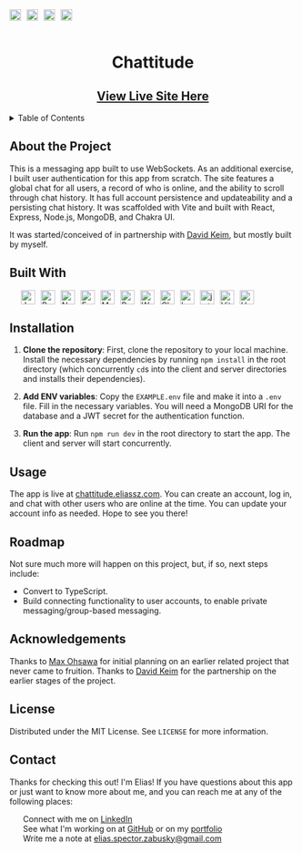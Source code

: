 <div style="display: flex; align-items: center; gap: 10px;">
  <a href="https://opensource.org/licenses/MIT">
    <img src="https://img.shields.io/badge/License-MIT-yellow.svg" alt="License: MIT" height="20">
  </a>
  <a href="https://github.com/ColdWeatherBoyy/chattitude/graphs/contributors">
    <img src="https://img.shields.io/github/contributors/ColdWeatherBoyy/chattitude.svg?style=for-the-badge" alt="Contributors" height="20">
  </a>
  <a href="https://github.com/ColdWeatherBoyy/chattitude">
      <img src="https://img.shields.io/badge/GitHub-Repo-0D968B?logo=github" alt="Repo Link" height="20">
  </a>
  <a href="https://physicaltherapytimers.eliassz.com">
      <img src="https://img.shields.io/badge/Live-Site-2F4858" alt="Live Site Link" height="20">
  </a>
</div>
<br />
<div style="text-align:center">
  <h1>Chattitude</h1>
  <h2><a href="https://chattitude.eliassz.com">View Live Site Here</a></h2>
</div>

<details>
  <summary>Table of Contents</summary>
  <ol>
    <li><a href="#about-the-project">About The Project</a>
    <li><a href="#built-with">Built With</a></li>
    <li><a href="#installation">Installation</a></li>
    <li><a href="#usage">Usage</a></li>
    <li><a href="#acknowledgments">Acknowledgments</a></li>
    <li><a href="#roadmap">Roadmap</a></li>
    <li><a href="#license">License</a></li>
    <li><a href="#contact">Contact</a></li>
  </ol>
</details>

## About the Project

This is a messaging app built to use WebSockets. As an additional exercise, I built user authentication for this app from scratch. The site features a global chat for all users, a record of who is online, and the ability to scroll through chat history. It has full account persistence and updateability and a persisting chat history. It was scaffolded with Vite and built with React, Express, Node.js, MongoDB, and Chakra UI.

It was started/conceived of in partnership with [David Keim](https://github.com/keimdm), but mostly built by myself.

## Built With

<div style="display: flex; align-items: center; gap: 10px; flex-wrap: wrap; padding-left: 20px;">
  <img src="https://img.shields.io/badge/JavaScript-F7DF1E?style=for-the-badge&logo=javascript&logoColor=black" alt="JavaScript" height="25">
  <img src="https://img.shields.io/badge/React-20232A?style=for-the-badge&logo=react&logoColor=61DAFB" alt="React" height="25">
  <img src="https://img.shields.io/badge/Node.js-43853D?style=for-the-badge&logo=node.js&logoColor=white" alt="Node.js" height="25">
  <img src="https://img.shields.io/badge/Express.js-000000?style=for-the-badge&logo=express&logoColor=white" alt="Express.js" height="25">
  <img src="https://img.shields.io/badge/MongoDB-4EA94B?style=for-the-badge&logo=mongodb&logoColor=white" alt="MongoDB" height="25">
  <img src="https://img.shields.io/badge/React–Use–Websocket-blue?style=for-the-badge" alt="React Use Websockets" height="25"/>
  <img src="https://img.shields.io/badge/WS-Websockets-blue?style=for-the-badge" alt="WS" height="25"/>
  <img src="https://img.shields.io/badge/Chakra%20UI-319795?style=for-the-badge&logo=chakra-ui&logoColor=white" alt="Chakra UI" height="25">
  <img src="https://img.shields.io/badge/bcrypt-%23FFCA28.svg?style=for-the-badge&logo=bcrypt&logoColor=white" alt="bcrypt" height="25">
  <img src="https://img.shields.io/badge/jwt-%23000000.svg?style=for-the-badge&logo=json-web-tokens&logoColor=white" alt="jwt" height="25">
  <img src="https://img.shields.io/badge/Vite-000000?style=for-the-badge&logo=vite&logoColor=white" alt="Vite" height="25"> 
  <img src="https://img.shields.io/badge/Heroku-430098?style=for-the-badge&logo=heroku&logoColor=white" alt="Heroku" height="25">

</div>

## Installation

1. **Clone the repository**: First, clone the repository to your local machine. Install the necessary dependencies by running `npm install` in the root directory (which concurrently `cd`s into the client and server directories and installs their dependencies).

2. **Add ENV variables**: Copy the `EXAMPLE.env` file and make it into a `.env` file. Fill in the necessary variables. You will need a MongoDB URI for the database and a JWT secret for the authentication function.

3. **Run the app**: Run `npm run dev` in the root directory to start the app. The client and server will start concurrently.

## Usage

The app is live at [chattitude.eliassz.com](https://chattitude.eliassz.com). You can create an account, log in, and chat with other users who are online at the time. You can update your account info as needed. Hope to see you there!

## Roadmap

Not sure much more will happen on this project, but, if so, next steps include:

- Convert to TypeScript.
- Build connecting functionality to user accounts, to enable private messaging/group-based messaging.

## Acknowledgements

Thanks to [Max Ohsawa](https://github.com/maxohsawa) for initial planning on an earlier related project that never came to fruition. Thanks to [David Keim](https:github.com/dmkeim) for the partnership on the earlier stages of the project.

## License

Distributed under the MIT License. See `LICENSE` for more information.

## Contact

<div>
Thanks for checking this out! I'm Elias! If you have questions about this app or just want to know more about me, and you can reach me at any of the following places:
<ul style="list-style: none">
<li>Connect with me on <a href="https://www.linkedin.com/in/elias-sz/">LinkedIn</a></li>
<li>See what I'm working on at <a href="https://www.github.com/ColdWeatherBoyy">GitHub</a> or on my <a href="https://www.eliassz.com">portfolio</a></li>
<li>Write me a note at <a href="mailto:elias.spector.zabusky@gmail.com">elias.spector.zabusky@gmail.com</a></li>
</div>
